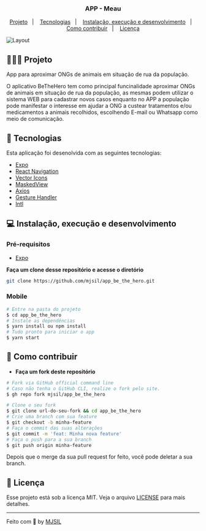 <h3 align="center">
   APP - Meau
</h3>

<p align="center">
  <a href="#-projeto">Projeto</a>&nbsp;&nbsp;&nbsp;|&nbsp;&nbsp;&nbsp;
  <a href="#-tecnologias">Tecnologias</a>&nbsp;&nbsp;&nbsp;|&nbsp;&nbsp;&nbsp;
  <a href="#-instalação-execução-e-desenvolvimento">Instalação, execução e desenvolvimento</a>&nbsp;&nbsp;&nbsp;|&nbsp;&nbsp;&nbsp;
  <a href="#-como-contribuir">Como contribuir</a>&nbsp;&nbsp;&nbsp;|&nbsp;&nbsp;&nbsp;
  <a href="#-licença">Licença</a>
</p>

<img alt="Layout" src="https://user-images.githubusercontent.com/42494117/206493844-fe66b728-a12c-4e7f-939e-89dba40e961f.png">

## 👨🏻‍💻 Projeto

App para aproximar ONGs de animais em situação de rua da população.

O aplicativo BeTheHero tem como principal funcinalidade aproximar ONGs de animais em situação de rua da população, as mesmas podem utilizar o sistema WEB para cadastrar novos casos enquanto no APP a população pode manifestar o interesse em ajudar a ONG a custear tratamentos e/ou medicamentos a animais recolhidos, escolhendo E-mail ou Whatsapp como meio de comunicação.

## 🚀 Tecnologias

Esta aplicação foi desenolvida com as seguintes tecnologias:

- [Expo](https://docs.expo.dev/)
- [React Navigation](https://reactnavigation.org/)
- [Vector Icons](https://icons.expo.fyi/)
- [MaskedView](https://www.npmjs.com/package/@react-native-community/masked-view)
- [Axios](https://github.com/axios/axios)
- [Gesture Handler](https://docs.swmansion.com/react-native-gesture-handler/docs/)
- [Intl](https://developer.mozilla.org/pt-BR/docs/Web/JavaScript/Reference/Global_Objects/Intl)

## 💻 Instalação, execução e desenvolvimento

### Pré-requisitos

- [Expo](https://docs.expo.dev/)

**Faça um clone desse repositório e acesse o diretório**

```bash
git clone https://github.com/mjsil/app_be_the_hero.git
```

### Mobile

```bash
# Entre na pasta do projeto
$ cd app_be_the_hero
# Instale as dependências
$ yarn install ou npm install
# Tudo pronto para iniciar o app
$ yarn start
```

## 🤔 Como contribuir

- **Faça um fork deste repositório**

```bash
# Fork via GitHub official command line
# Caso não tenha o GitHub CLI, realize o fork pelo site.
$ gh repo fork mjsil/app_be_the_hero
```

```bash
# Clone o seu fork
$ git clone url-do-seu-fork && cd app_be_the_hero
# Crie uma branch com sua feature
$ git checkout -b minha-feature
# Faça o commit das suas alterações
$ git commit -m 'feat: Minha nova feature'
# Faça o push para a sua branch
$ git push origin minha-feature
```

Depois que o merge da sua pull request for feito, você pode deletar a sua branch.

## 📝 Licença

Esse projeto está sob a licença MIT. Veja o arquivo [LICENSE](LICENSE) para mais detalhes.

---

Feito com 💜 by [MJSIL](https://www.linkedin.com/in/maur%C3%ADlio-j-silveira-4bb52b16a)
